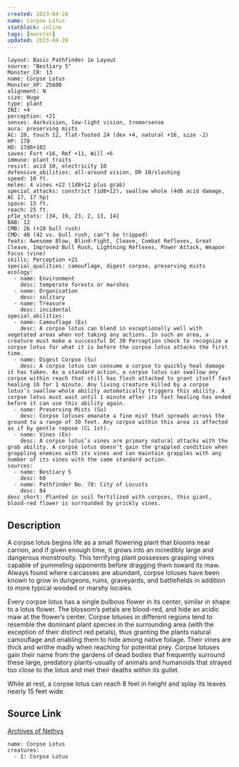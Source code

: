 ```yaml
---
created: 2023-04-28
name: Corpse Lotus
statblock: inline
tags: [monster]
updated: 2023-04-28
---
```

```statblock
layout: Basic Pathfinder 1e Layout
source: "Bestiary 5"
Monster_CR: 13
name: Corpse Lotus
Monster_XP: 25600
alignment: N
size: Huge
type: plant
INI: +4
perception: +21
senses: darkvision, low-light vision, tremorsense
aura: preserving mists
AC: 28, touch 12, flat-footed 24 (dex +4, natural +16, size -2)
HP: 178
HD: 17d8+102
saves: Fort +16, Ref +11, Will +6
immune: plant traits
resist: acid 10, electricity 10
defensive_abilities: all-around vision, DR 10/slashing
speed: 10 ft.
melee: 4 vines +22 (1d8+12 plus grab)
special_attacks: constrict (1d8+12), swallow whole (4d6 acid damage, AC 17, 17 hp)
space: 15 ft.
reach: 25 ft.
pf1e_stats: [34, 19, 23, 2, 13, 14]
BAB: 12
CMB: 26 (+28 bull rush)
CMD: 40 (42 vs. bull rush, can’t be tripped)
feats: Awesome Blow, Blind-Fight, Cleave, Combat Reflexes, Great Cleave, Improved Bull Rush, Lightning Reflexes, Power Attack, Weapon Focus (vine)
skills: Perception +21
special_qualities: camouflage, digest corpse, preserving mists
ecology:
  - name: Environment
    desc: temperate forests or marshes
  - name: Organisation
    desc: solitary
  - name: Treasure
    desc: incidental
special_abilities:
  - name: Camouflage (Ex)
    desc: A corpse lotus can blend in exceptionally well with vegetated areas when not taking any actions. In such an area, a creature must make a successful DC 30 Perception check to recognize a corpse lotus for what it is before the corpse lotus attacks the first time.
  - name: Digest Corpse (Su)
    desc: A corpse lotus can consume a corpse to quickly heal damage it has taken. As a standard action, a corpse lotus can swallow any corpse within reach that still has flesh attached to grant itself fast healing 10 for 1 minute. Any living creature killed by a corpse lotus’s swallow whole ability automatically triggers this ability. A corpse lotus must wait until 1 minute after its fast healing has ended before it can use this ability again.
  - name: Preserving Mists (Su)
    desc: Corpse lotuses emanate a fine mist that spreads across the ground to a range of 30 feet. Any corpse within this area is affected as if by gentle repose (CL 1st).
  - name: Vines (Ex)
    desc: A corpse lotus’s vines are primary natural attacks with the grab ability. A corpse lotus doesn’t gain the grappled condition when grappling enemies with its vines and can maintain grapples with any number of its vines with the same standard action.
sources:
  - name: Bestiary 5
    desc: 60
  - name: Pathfinder No. 78: City of Locusts
    desc: 84
desc_short: Planted in soil fertilized with corpses, this giant, blood-red flower is surrounded by prickly vines.
```
## Description
A corpse lotus begins life as a small flowering plant that blooms near carrion, and if given enough time, it grows into an incredibly large and dangerous monstrosity. This terrifying plant possesses grasping vines capable of pummeling opponents before dragging them toward its maw. Always found where carcasses are abundant, corpse lotuses have been known to grow in dungeons, ruins, graveyards, and battlefields in addition to more typical wooded or marshy locales.

Every corpse lotus has a single bulbous flower in its center, similar in shape to a lotus flower. The blossom’s petals are blood-red, and hide an acidic maw at the flower’s center. Corpse lotuses in different regions tend to resemble the dominant plant species in the surrounding area (with the exception of their distinct red petals), thus granting the plants natural camouflage and enabling them to hide among native foliage. Their vines are thick and writhe madly when reaching for potential prey. Corpse lotuses gain their name from the gardens of dead bodies that frequently surround these large, predatory plants-usually of animals and humanoids that strayed too close to the lotus and met their deaths within its gullet.

While at rest, a corpse lotus can reach 8 feet in height and splay its leaves nearly 15 feet wide.
## Source Link
[Archives of Nethys](https://aonprd.com/MonsterDisplay.aspx?ItemName=Corpse%20Lotus)
```encounter-table
name: Corpse Lotus
creatures:
  - 1: Corpse Lotus
```
